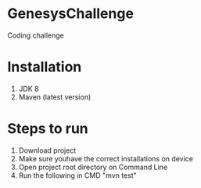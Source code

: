 # GenesysChallenge
Coding challenge

# Installation
1. JDK 8
2. Maven (latest version)

# Steps to run
1. Download project
2. Make sure youhave the correct installations on device
3. Open project root directory on Command Line
4. Run the following in CMD "mvn test"
